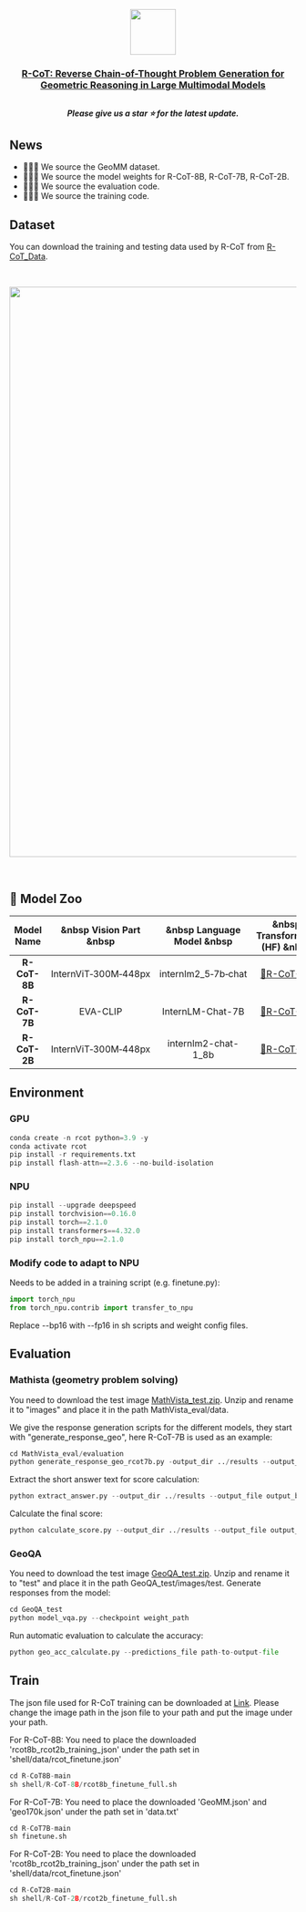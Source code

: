 <p align="center">
    <img src="https://s21.ax1x.com/2024/10/17/pAUm9qH.png" width="80" style="margin-bottom: 0.2;"/>
<p>

<h3 align="center"> <a href="">R-CoT: Reverse Chain-of-Thought Problem Generation for Geometric Reasoning in Large Multimodal Models</a></h3>
<h2></h2>

<h5 align="center"> Please give us a star ⭐ for the latest update.  </h5>

<h5 align="center">


## News 
* 🎉🎉🎉 We source the GeoMM dataset.
* 🎉🎉🎉 We source the model weights for R-CoT-8B, R-CoT-7B, R-CoT-2B.
* 🎉🎉🎉 We source the evaluation code.
* 🎉🎉🎉 We source the training code.


## Dataset
You can download the training and testing data used by R-CoT from [R-CoT_Data](https://huggingface.co/datasets/dle666/R-CoT).

<br>
<p align="center">
    <img src="https://s21.ax1x.com/2024/10/20/pAaGpRJ.png" width="1000"/>
<p>
<br>

    
## 🐳 Model Zoo

<div align="center">

|   Model Name   |    &nbsp Vision Part &nbsp      |     &nbsp Language Model &nbsp      |       &nbsp Transformers (HF) &nbsp     |
|:-----------:|:-------------------------:|:------------------------------------:|:------------------------------------:|
|  **R-CoT-8B**  | InternViT‑300M‑448px     | internlm2_5‑7b‑chat                  | [🤗R-CoT-8B](https://huggingface.co/dle666/R-CoT-8B) |
|  **R-CoT-7B**  | EVA-CLIP                | InternLM-Chat-7B                     | [🤗R-CoT-7B](https://huggingface.co/dle666/R-CoT-7B) |
|  **R-CoT-2B**  | InternViT‑300M‑448px     | internlm2-chat-1_8b                  | [🤗R-CoT-2B](https://huggingface.co/dle666/R-CoT-2B) |

</div>


## Environment
### GPU
```python
conda create -n rcot python=3.9 -y
conda activate rcot
pip install -r requirements.txt
pip install flash-attn==2.3.6 --no-build-isolation
```

### NPU
```python
pip install --upgrade deepspeed
pip install torchvision==0.16.0
pip install torch==2.1.0
pip install transformers==4.32.0
pip install torch_npu==2.1.0
```

### Modify code to adapt to NPU
Needs to be added in a training script (e.g. finetune.py):
```python
import torch_npu
from torch_npu.contrib import transfer_to_npu
```
Replace --bp16 with --fp16 in sh scripts and weight config files.

## Evaluation
### Mathista (geometry problem solving)
You need to download the test image [MathVista_test.zip](https://huggingface.co/datasets/dle666/R-CoT). Unzip and rename it to "images" and place it in the path MathVista_eval/data.

We give the response generation scripts for the different models, they start with "generate_response_geo", here R-CoT-7B is used as an example:
```python
cd MathVista_eval/evaluation
python generate_response_geo_rcot7b.py -output_dir ../results --output_file output_bard.json --checkpoint weight_path
```

Extract the short answer text for score calculation:
```python
python extract_answer.py --output_dir ../results --output_file output_bard.json 
```

Calculate the final score:
```python
python calculate_score.py --output_dir ../results --output_file output_bard.json --score_file scores.json
```

### GeoQA
You need to download the test image [GeoQA_test.zip](https://huggingface.co/datasets/dle666/R-CoT). Unzip and rename it to "test" and place it in the path GeoQA_test/images/test.
Generate responses from the model:
```python
cd GeoQA_test
python model_vqa.py --checkpoint weight_path
```

Run automatic evaluation to calculate the accuracy:
```python
python geo_acc_calculate.py --predictions_file path-to-output-file
```

## Train
The json file used for R-CoT training can be downloaded at [Link](https://huggingface.co/datasets/dle666/R-CoT). Please change the image path in the json file to your path and put the image under your path.

For R-CoT-8B:
You need to place the downloaded 'rcot8b_rcot2b_training_json' under the path set in 'shell/data/rcot_finetune.json'
```python
cd R-CoT8B-main
sh shell/R-CoT-8B/rcot8b_finetune_full.sh
```

For R-CoT-7B:
You need to place the downloaded 'GeoMM.json' and 'geo170k.json' under the path set in 'data.txt'
```python
cd R-CoT7B-main
sh finetune.sh
```

For R-CoT-2B:
You need to place the downloaded 'rcot8b_rcot2b_training_json' under the path set in 'shell/data/rcot_finetune.json'
```python
cd R-CoT2B-main
sh shell/R-CoT-2B/rcot2b_finetune_full.sh
```
